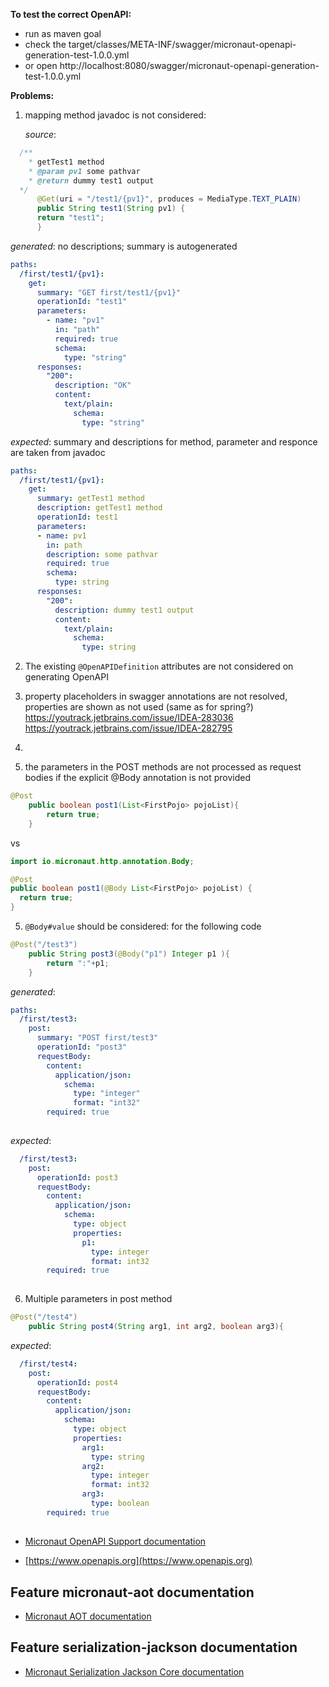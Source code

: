**To test the correct OpenAPI:**
- run as maven goal
- check the target/classes/META-INF/swagger/micronaut-openapi-generation-test-1.0.0.yml
- or open
http://localhost:8080/swagger/micronaut-openapi-generation-test-1.0.0.yml


**Problems:**
1. mapping method javadoc is not considered:

      _source_:
```java
  /**
    * getTest1 method
    * @param pv1 some pathvar
    * @return dummy test1 output
  */
      @Get(uri = "/test1/{pv1}", produces = MediaType.TEXT_PLAIN)
      public String test1(String pv1) {
      return "test1";
      }
```
  _generated_: no descriptions; summary is autogenerated
```yaml
paths:
  /first/test1/{pv1}:
    get:
      summary: "GET first/test1/{pv1}"
      operationId: "test1"
      parameters:
        - name: "pv1"
          in: "path"
          required: true
          schema:
            type: "string"
      responses:
        "200":
          description: "OK"
          content:
            text/plain:
              schema:
                type: "string"
```
_expected_: summary and descriptions for method, parameter and responce are taken from javadoc
```yaml
paths:
  /first/test1/{pv1}:
    get:
      summary: getTest1 method
      description: getTest1 method
      operationId: test1
      parameters:
      - name: pv1
        in: path
        description: some pathvar
        required: true
        schema:
          type: string
      responses:
        "200":
          description: dummy test1 output
          content:
            text/plain:
              schema:
                type: string
```
2. The existing `@OpenAPIDefinition` attributes are not considered on generating OpenAPI

3. property placeholders in swagger annotations are not resolved, properties are shown as not used
  (same as for spring?)
   https://youtrack.jetbrains.com/issue/IDEA-283036
   https://youtrack.jetbrains.com/issue/IDEA-282795
4. 
4. the parameters in the POST methods are not processed as request bodies if the explicit @Body annotation is not provided 

```java
@Post
    public boolean post1(List<FirstPojo> pojoList){
        return true;
    }
```
vs

```java
import io.micronaut.http.annotation.Body;

@Post
public boolean post1(@Body List<FirstPojo> pojoList) {
  return true;
}
```
5. `@Body#value` should be considered:
for the following code
```java
@Post("/test3")
    public String post3(@Body("p1") Integer p1 ){
        return ":"+p1;
    }
```
_generated_:
```yaml
paths:
  /first/test3:
    post:
      summary: "POST first/test3"
      operationId: "post3"
      requestBody:
        content:
          application/json:
            schema:
              type: "integer"
              format: "int32"
        required: true
  
```
_expected_:
```yaml
  /first/test3:
    post:
      operationId: post3
      requestBody:
        content:
          application/json:
            schema:
              type: object
              properties:
                p1:
                  type: integer
                  format: int32
        required: true
      
```
6. Multiple parameters in post method

```java
@Post("/test4")
    public String post4(String arg1, int arg2, boolean arg3){
```
_expected_:
```yaml
  /first/test4:
    post:
      operationId: post4
      requestBody:
        content:
          application/json:
            schema:
              type: object
              properties:
                arg1:
                  type: string
                arg2:
                  type: integer
                  format: int32
                arg3:
                  type: boolean
        required: true
```
## 
- [Micronaut OpenAPI Support documentation](https://micronaut-projects.github.io/micronaut-openapi/latest/guide/index.html)

- [https://www.openapis.org](https://www.openapis.org)

## Feature micronaut-aot documentation

- [Micronaut AOT documentation](https://micronaut-projects.github.io/micronaut-aot/latest/guide/)



## Feature serialization-jackson documentation

- [Micronaut Serialization Jackson Core documentation](https://micronaut-projects.github.io/micronaut-serialization/latest/guide/)


